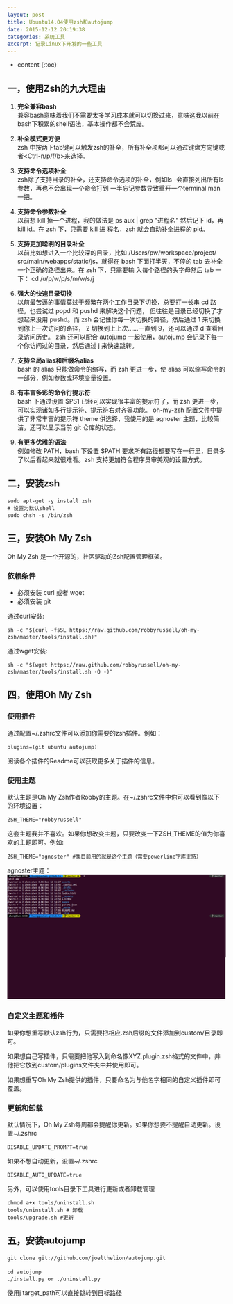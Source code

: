 ```yaml
---
layout: post
title: Ubuntu14.04使用zsh和autojump
date: 2015-12-12 20:19:38
categories: 系统工具
excerpt: 记录Linux下开发的一些工具
---
```


* content
{:toc}

## 一，使用Zsh的九大理由

1.  **完全兼容bash**  
    兼容bash意味着我们不需要太多学习成本就可以切换过来，意味这我以前在bash下积累的shell语法，基本操作都不会荒废。

2.  **补全模式更方便**  
    zsh 中按两下tab键可以触发zsh的补全，所有补全项都可以通过键盘方向键或者<Ctrl-n/p/f/b>来选择。

3.  **支持命令选项补全**  
    zsh除了支持目录的补全，还支持命令选项的补全，例如ls -<TAB><TAB>会直接列出所有ls参数，再也不会出现一个命令打到
    一半忘记参数导致重开一个terminal man一把。

4.  **支持命令参数补全**  
    以前想 kill 掉一个进程，我的做法是 ps aux | grep "进程名" 然后记下 id，再 kill id。在 zsh 下，只需要 kill 进
    程名<TAB>，zsh 就会自动补全进程的 pid。

5.  **支持更加聪明的目录补全**  
    以前比如想进入一个比较深的目录，比如 /Users/pw/workspace/project/ \
    src/main/webapps/static/js，就得在 bash 下面打半天，不停的 tab 去补全一个正确的路径出来。在 zsh 下，只需要输
    入每个路径的头字母然后 tab 一下： cd /u/p/w/p/s/m/w/s/j<TAB>

6.  **强大的快速目录切换**  
    以前最苦逼的事情莫过于频繁在两个工作目录下切换，总要打一长串 cd 路径。也尝试过 popd 和 pushd 来解决这个问题，
    但往往是目录已经切换了才想起来没用 pushd。而 zsh 会记住你每一次切换的路径，然后通过 1 来切换到你上一次访问的路径，
    2 切换到上上次……一直到 9，还可以通过 d 查看目录访问历史。
    zsh 还可以配合 autojump 一起使用，autojump 会记录下每一个你访问过的目录，然后通过 j 来快速跳转。

7.  **支持全局alias和后缀名alias**  
    bash 的 alias 只能做命令的缩写，而 zsh 更进一步，使 alias 可以缩写命令的一部分，例如参数或环境变量设置。

8.  **有丰富多彩的命令行提示符**  
    bash 下通过设置 $PS1 已经可以实现很丰富的提示符了，而 zsh 更进一步，可以实现诸如多行提示符、提示符右对齐等功能。
    oh-my-zsh 配置文件中提供了非常丰富的提示符 theme 供选择，我使用的是 agnoster 主题，比较简洁，还可以显示当前 git 仓库的状态。

9.  **有更多优雅的语法**  
    例如修改 PATH，bash 下设置 $PATH 要求所有路径都要写在一行里，目录多了以后看起来就很难看。zsh 支持更加符合程序员审美观的设置方式。

## 二，安装zsh

    sudo apt-get -y install zsh
    # 设置为默认shell
    sudo chsh -s /bin/zsh

## 三，安装Oh My Zsh
Oh My Zsh 是一个开源的，社区驱动的Zsh配置管理框架。

### 依赖条件
* 必须安装 curl 或者 wget
* 必须安装 git

通过curl安装:

    sh -c "$(curl -fsSL https://raw.github.com/robbyrussell/oh-my-zsh/master/tools/install.sh)"

通过wget安装:

    sh -c "$(wget https://raw.github.com/robbyrussell/oh-my-zsh/master/tools/install.sh -O -)"

## 四，使用Oh My Zsh

### 使用插件
通过配置~/.zshrc文件可以添加你需要的zsh插件。例如：

    plugins=(git ubuntu autojump)

阅读各个插件的Readme可以获取更多关于插件的信息。

### 使用主题
默认主题是Oh My Zsh作者Robby的主题。在~/.zshrc文件中你可以看到像以下的环境设置：

    ZSH_THEME="robbyrussell"

这套主题我并不喜欢。如果你想改变主题，只要改变一下ZSH_THEME的值为你喜欢的主题即可。例如:

    ZSH_THEME="agnoster" #我目前用的就是这个主题（需要powerline字库支持）

agnoster主题：
![zsh theme](/assets/img/agnoster.png)

### 自定义主题和插件
如果你想重写默认zsh行为，只需要把相应.zsh后缀的文件添加到custom/目录即可。

如果想自己写插件，只需要把他写入到命名像XYZ.plugin.zsh格式的文件中，并他把它放到custom/plugins文件夹中并使用即可。

如果想重写Oh My Zsh提供的插件，只要命名为与他名字相同的自定义插件即可覆盖。

### 更新和卸载
默认情况下，Oh My Zsh每周都会提醒你更新。如果你想要不提醒自动更新。设置~/.zshrc

    DISABLE_UPDATE_PROMPT=true

如果不想自动更新，设置~/.zshrc

    DISABLE_AUTO_UPDATE=true

另外，可以使用tools目录下工具进行更新或者卸载管理

    chmod a+x tools/uninstall.sh
    tools/uninstall.sh # 卸载
    tools/upgrade.sh #更新

## 五，安装autojump

    git clone git://github.com/joelthelion/autojump.git

    cd autojump
    ./install.py or ./uninstall.py

使用j target_path可以直接跳转到目标路径
